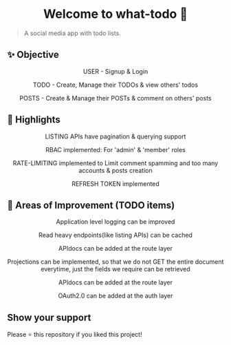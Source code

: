 <h1 align="center">Welcome to what-todo 👋</h1>

> A social media app with todo lists.<br />

## ✨ Objective
<p align="center">USER - Signup & Login</p>
<p align="center">TODO - Create, Manage their TODOs & view others' todos</p>
<p align="center">POSTS - Create & Manage their POSTs & comment on others' posts</p>

## 🚀 Highlights
<p align="center">LISTING APIs have pagination & querying support</p>
<p align="center">RBAC implemented: For 'admin' & 'member' roles</p>
<p align="center">RATE-LIMITING implemented to Limit comment spamming and too many accounts & posts creation</p>
<p align="center">REFRESH TOKEN implemented</p>

## 🤝 Areas of Improvement (TODO items)
<p align="center">Application level logging can be improved</p>
<p align="center">Read heavy endpoints(like listing APIs) can be cached</p>
<p align="center">APIdocs can be added at the route layer</p>
<p align="center">Projections can be implemented, so that we do not GET the entire document everytime, just the fields we require can be retrieved</p>
<p align="center">APIdocs can be added at the route layer</p>
<p align="center">OAuth2.0 can be added at the auth layer</p>

## Show your support

Please ⭐️ this repository if you liked this project!
